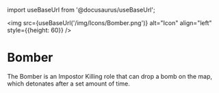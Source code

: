 import useBaseUrl from '@docusaurus/useBaseUrl';

<img src={useBaseUrl('/img/Icons/Bomber.png')} alt="Icon" align="left" style={{height: 60}} />
# Bomber

The Bomber is an Impostor Killing role that can drop a bomb on the map, which detonates after a set amount of time.
